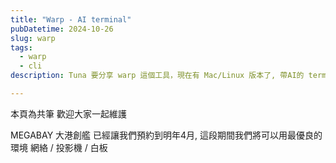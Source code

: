 ```yaml
---
title: "Warp - AI terminal"
pubDatetime: 2024-10-26
slug: warp
tags:
  - warp
  - cli
description: Tuna 要分享 warp 這個工具，現在有 Mac/Linux 版本了, 帶AI的 terminal 幫我們簡化那些流程呢

---
```



本頁為共筆 歡迎大家一起維護

MEGABAY 大港創艦 已經讓我們預約到明年4月, 這段期間我們將可以用最優良的環境
網絡 / 投影機 / 白板
